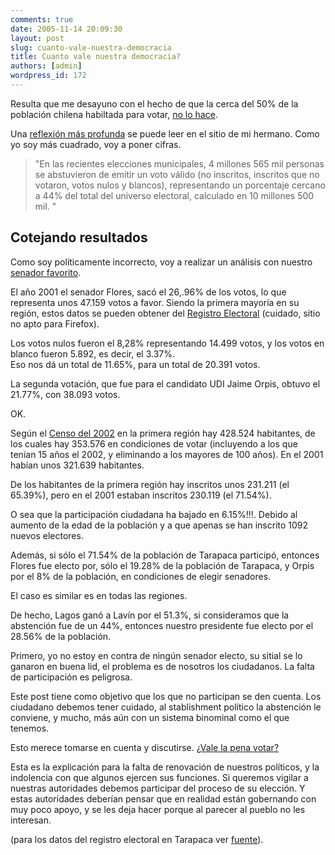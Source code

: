 ```yaml
---
comments: true
date: 2005-11-14 20:09:30
layout: post
slug: cuanto-vale-nuestra-democracia
title: Cuanto vale nuestra democracia?
authors: [admin]
wordpress_id: 172
---
```


Resulta que me desayuno con el hecho de que la cerca del 50% de la población chilena habiltada para votar, [no lo hace](http://www.portalciudadano.cl/detalle_noticia.html?id=615;id_seccion=130).

Una [reflexión más profunda](http://www.ricardodiaz.org/archives/2005/11/votas.html) se puede leer en el sitio de mi hermano. Como yo soy más cuadrado, voy a poner cifras.

> "En las recientes elecciones municipales, 4 millones 565 mil personas se abstuvieron de emitir un voto válido (no inscritos, inscritos que no votaron, votos nulos y blancos), representando un porcentaje cercano a 44% del total del universo electoral, calculado en 10 millones 500 mil. "

## Cotejando resultados

Como soy políticamente incorrecto, voy a realizar un análisis con nuestro [senador favorito](http://www.fernandoflores.cl/).

El año 2001 el senador Flores, sacó el 26,.96% de los votos, lo que representa unos 47.159 votos a favor. Siendo la primera mayoría en su región, estos datos se pueden obtener del [Registro Electoral](http://64.233.163.132/www.registroelectoral.cl) (cuidado, sitio no apto para Firefox).

Los votos nulos fueron el 8,28% representando 14.499 votos, y los votos en blanco fueron 5.892, es decir, el 3.37%.  
Eso nos dá un total de 11.65%, para un total de 20.391 votos.

La segunda votación, que fue para el candidato UDI Jaime Orpis, obtuvo el 21.77%, con 38.093 votos.

OK.

Según el [Censo del 2002](http://www.censo2002.cl/) en la primera región hay 428.524 habitantes, de los cuales hay 353.576 en condiciones de votar (incluyendo a los que tenían 15 años el 2002, y eliminando a los mayores de 100 años). En el 2001 habían unos 321.639 habitantes.

De los habitantes de la primera región hay inscritos unos 231.211 (el 65.39%), pero en el 2001 estaban inscritos 230.119 (el 71.54%).

O sea que la participación ciudadana ha bajado en 6.15%!!!. Debido al aumento de la edad de la población y a que apenas se han inscrito 1092 nuevos electores.

Además, si sólo el 71.54% de la población de Tarapaca participó, entonces Flores fue electo por, sólo el 19.28% de la población de Tarapaca, y Orpis por el 8% de la población, en condiciones de elegir senadores.

El caso es similar es en todas las regiones.

De hecho, Lagos ganó a Lavín por el 51.3%, si consideramos que la abstención fue de un 44%, entonces nuestro presidente fue electo por el 28.56% de la población.

Primero, yo no estoy en contra de ningún senador electo, su sitial se lo ganaron en buena lid, el problema es de nosotros los ciudadanos. La falta de participación es peligrosa.

Este post tiene como objetivo que los que no participan se den cuenta. Los ciudadano debemos tener cuidado, al stablishment político la abstención le conviene, y mucho, más aún con un sistema binominal como el que tenemos.

Esto merece tomarse en cuenta y discutirse. [¿Vale la pena votar?](http://www.ricardodiaz.org/archives/2005/11/votas.html)

Esta es la explicación para la falta de renovación de nuestros políticos, y la indolencia con que algunos ejercen sus funciones. Si queremos vigilar a nuestras autoridades debemos participar del proceso de su elección. Y estas autoridades deberían pensar que en realidad están gobernando con muy poco apoyo, y se les deja hacer porque al parecer al pueblo no les interesan.

(para los datos del registro electoral en Tarapaca ver [fuente](http://www.servel.cl/servel/Controls/Neochannels/Neo_CH5/Images/validos_reg_2005.txt)).



